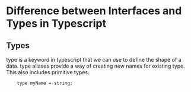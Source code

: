 # Difference between Interfaces and Types in Typescript

## Types

type is a keyword in typescript that we can use to define the shape of a data. type aliases provide a way of creating new names for existing type. This also includes primitive types.

```
    type myName = string;
```

